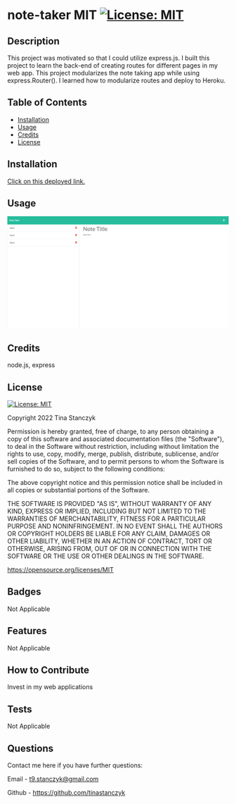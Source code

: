 # note-taker MIT [![License: MIT](https://img.shields.io/badge/License-MIT-yellow.svg)](https://opensource.org/licenses/MIT)
  ## Description
  This project was motivated so that I could utilize express.js. I built this project to learn the back-end of creating routes for different pages in my web app. This project modularizes the note taking app while using express.Router(). I learned how to modularize routes and deploy to Heroku.

  ## Table of Contents
  - [Installation](#installation)
  - [Usage](#usage)
  - [Credits](#credits)
  - [License](#license)
  
  ## Installation
  [Click on this deployed link.](https://tinas-note-taker.herokuapp.com/)

  ## Usage

  ![image](noteTaker-screenshot.png)
  
  ## Credits
  node.js, express

  ## License
  [![License: MIT](https://img.shields.io/badge/License-MIT-yellow.svg)](https://opensource.org/licenses/MIT)

  Copyright 2022 Tina Stanczyk

  Permission is hereby granted, free of charge, to any person obtaining a copy of this software and associated documentation files (the "Software"), to deal in the Software without restriction, including without limitation the rights to use, copy, modify, merge, publish, distribute, sublicense, and/or sell copies of the Software, and to permit persons to whom the Software is furnished to do so, subject to the following conditions:
  
  The above copyright notice and this permission notice shall be included in all copies or substantial portions of the Software.
  
  THE SOFTWARE IS PROVIDED "AS IS", WITHOUT WARRANTY OF ANY KIND, EXPRESS OR IMPLIED, INCLUDING BUT NOT LIMITED TO THE WARRANTIES OF MERCHANTABILITY, FITNESS FOR A PARTICULAR PURPOSE AND NONINFRINGEMENT. IN NO EVENT SHALL THE AUTHORS OR COPYRIGHT HOLDERS BE LIABLE FOR ANY CLAIM, DAMAGES OR OTHER LIABILITY, WHETHER IN AN ACTION OF CONTRACT, TORT OR OTHERWISE, ARISING FROM, OUT OF OR IN CONNECTION WITH THE SOFTWARE OR THE USE OR OTHER DEALINGS IN THE SOFTWARE.
  
  

  https://opensource.org/licenses/MIT

  ## Badges
  Not Applicable

  ## Features
  Not Applicable

  ## How to Contribute
  Invest in my web applications

  ## Tests
  Not Applicable

  ## Questions
  Contact me here if you have further questions: 

  Email - t9.stanczyk@gmail.com 

  Github - https://github.com/tinastanczyk 